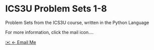 # ICS3U Problem Sets 1-8

Problem Sets from the ICS3U course, written in the Python Language

For more information, click the mail icon....


[✉️ ← Email Me](mailto:1nayalashm@gmail.com)
